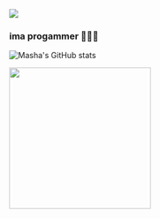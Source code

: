 <img src="https://media.discordapp.net/attachments/706186438080987168/1025908220583223296/blahaj.gif" width="min" />

### ima progammer 💙💜💖

![Masha's GitHub stats](https://github-readme-stats.vercel.app/api?username=mashacore&show_icons=true&theme=tokyonight)

<img src="https://media.discordapp.net/attachments/706186438080987168/1025908220583223296/blahaj.gif" width="256" />
